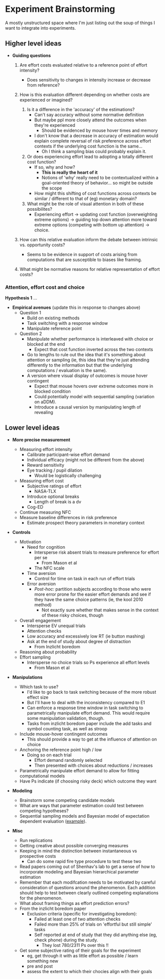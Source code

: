 # Experiment Brainstorming

A mostly unstructured space where I'm just listing out the soup of things I want to
integrate into experiments.

## Higher level ideas

* **Guiding questions**
    1. Are effort costs evaluated relative to a reference point of effort intensity?
        * Does sensitivity to changes in intensity increase or decrease from reference?
    2. How is this evaluation different depending on whether costs are experienced or
       imagined? 
        1. Is it a difference in the 'accuracy' of the estimations?
            * Can't say accuracy without some normative definition
            * But maybe ppl more closely attend the outcomes when they're experienced
                * Should be evidenced by mouse hover times and memory
            * I don't know that a decrease in accuracy of estimation would explain
                complete reversal of risk preference across effort contexts if the
                underlying cost function is the same...
                * Oh I think a sampling bias could probably explain it.
        2. Or does experiencing effort lead to adopting a totally different cost
            function?
            * If so, why and how?
                * **This is really the heart of it**
                * Notions of 'why' really need to be contextualized within a goal-oriented
                    theory of behavior... so might be outside the scope
            * How might this shifting of cost functions across contexts be similar /
                different to that of (eg) monetary domain?
        3. What might be the role of visual attention in both of these possibilites?
            * Experiencing effort &rarr; updating cost function (overweighting extreme
                options) &rarr; guiding top down attention more toward extreme options
                (competing with bottom up attention) &rarr; choice.

    3. How can this relative evaluation inform the debate between intrinsic vs. opportunity
        costs?
        * Seems to be evidence in support of costs arising from computations that are
            susceptible to biases like framing.
    4. What might be normative reasons for relative representation of effort costs?

### Attention, effort cost and choice

**Hypothesis 1**
...


* **Empirical avenues** (update this in response to changes above)
    * Question 1
        * Build on existing methods
        * Task switching with a response window
        * Manipulate reference point
    * Question 2
        * Manipulate whether performance is interleaved with choice or blocked at the end
            * Expect that cost function inverted across the two contexts
        * Go to lengths to rule out the idea that it's something about attention or
            sampling (ie, this idea that they're just attending differently to the
            information but that the underlying computations / evaluation is the same).
        * A version where visual display of outcomes is mouse hover contingent
            * Expect that mouse hovers over extreme outcomes more in blocked condition
            * Could potentially model with sequential sampling (variation on aDDM).
            * Introduce a causal version by manipulating length of revealing

## Lower level ideas

* **More precise measurement**
    * Measuring effort intensity
        * Calibrate participant-wise effort demand
        * Individual efficacy (might not be different from the above)
        * Reward sensitivity
        * Eye tracking / pupil dilation
            * Would be logistically challenging
    * Measuring effort cost
        * Subjective ratings of effort
            * NASA-TLX
        * Introduce optional breaks
            * Length of break is a dv
        * Cog-ED
    * Continue measuring NFC
    * Measure baseline differences in risk preference
        * Estimate prospect theory parameters in monetary context

* **Controls**
    * Motivation
        * Need for cognition
            * Intersperse risk absent trials to measure preference for effort per se
                * From Mason et al
            * The NFC scale
        * Time aversion
            * Control for time on task in each run of effort trials
        * Error aversion
            * *Post-hoc:* partition subjects according to those who were more error prone
                for the easier effort demands and see if they have the same choice
                patterns (ie, the kool 2010 method)
                * Not exactly sure whether that makes sense in the context of these risky
                    choices, though
    * Overall engagement
        * Intersperse EV unequal trials
        * Attention checks
        * Low accuracy and excessively low RT (ie button mashing)
        * Ask at the end of study about degree of distraction
            * From Inzlicht boredom
    * Reasoning about probability
    * Effort sampling
        * Intersperse no choice trials so Ps experience all effort levels
            * From Mason et al

* **Manipulations**
    * Which task to use?
        * I'd like to go back to task switching because of the more robust effect size
        * But I'll have to deal with the inconsistency compared to E1
        * Can enforce a response time window in task switching to parametrically
            manipulate effort demand. This would require some manipulation validation,
            though.
        * Tasks from inzlicht boredom paper include the add tasks and symbol counting
            task, as well as stroop
    * Include mouse-hover contingent outcomes
        * This should provide a way to get at the influence of attention on choice
    * Anchoring the reference point high / low
        * Doing so on each trial
            * Effort demand randomly selected
            * Then presented with choices about reductions / increases
    * Parametrically manipulate effort demand to allow for fitting computational models
    * Have Ps indicate (if choosing risky deck) which outcome they want

* **Modeling**
    * Brainstorm some competing candidate models
    * What are ways that parameter estimation could test between competing hypotheses?
    * Sequential sampling models and Bayesian model of expectation dependent evaluation
        ([example](https://psyarxiv.com/2sqyt/)).

* **Misc**
    * Run replications
    * Getting creative about possible converging measures
    * Keeping in mind the distinction between instantaneous vs prospective costs
        * Can do some rapid fire type procedure to test these two
    * Read papers coming out of Shenhav's lab to get a sense of how to incorporate
        modeling and Bayesian hierarchical parameter estimation
    * Remember that each modifcation needs to be motivated by careful consideration of
        questions around the phenomenon. Each addition should help to test between clearly
        outlined competing explanations for the phenomenon.
    * What about framing things as effort prediction errors?
    * From the inzlicht boredom paper
        * Exclusion criteria (specific for investigating boredom):
            * Failed at least one of two attention checks
            * Failed more than 25% of trials on 'effortful but still simple' tasks
            * Self reported at end of study that they did anything else (eg, check phone)
                during the study.
                * They lost 780/2311 Ps over this !!
    * Get some subjective rating of their goals for the experiment
        * eg, get through it with as little effort as possible / learn something new
        * pre and post
        * assess the extent to which their chocies align with their goals
